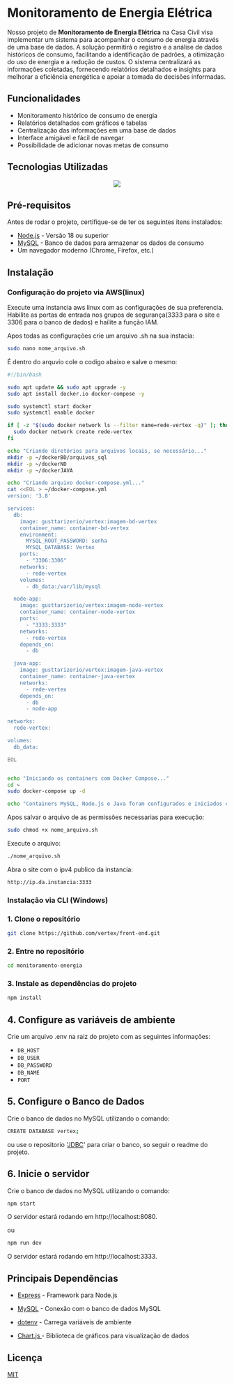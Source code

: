 # Monitoramento de Energia Elétrica

Nosso projeto de **Monitoramento de Energia Elétrica** na Casa Civil visa implementar um sistema para acompanhar o consumo de energia através de uma base de dados. A solução permitirá o registro e a análise de dados históricos de consumo, facilitando a identificação de padrões, a otimização do uso de energia e a redução de custos. O sistema centralizará as informações coletadas, fornecendo relatórios detalhados e insights para melhorar a eficiência energética e apoiar a tomada de decisões informadas.

## Funcionalidades

- Monitoramento histórico de consumo de energia
- Relatórios detalhados com gráficos e tabelas
- Centralização das informações em uma base de dados
- Interface amigável e fácil de navegar
- Possibilidade de adicionar novas metas de consumo

## Tecnologias Utilizadas

<p align="center">
  <a href="https://skillicons.dev">
    <img src="https://skillicons.dev/icons?i=html,css,js,nodejs,npm,mysql,git,github,docker" />
  </a>
</p>

## Pré-requisitos

Antes de rodar o projeto, certifique-se de ter os seguintes itens instalados:

- [Node.js](https://nodejs.org) - Versão 18 ou superior
- [MySQL](https://dev.mysql.com/downloads/mysql/) - Banco de dados para armazenar os dados de consumo
- Um navegador moderno (Chrome, Firefox, etc.)

## Instalação

### Configuração do projeto via AWS(linux)

Execute uma instancia aws linux com as configurações de sua preferencia. Habilite as portas de entrada nos grupos de segurança(3333 para o site e 3306 para o banco de dados) e hailite a função IAM.

Apos todas as configurações crie um arquivo .sh na sua instacia:

```bash
sudo nano nome_arquivo.sh
```

É dentro do arquvio cole o codigo abaixo e salve o mesmo:

```bash
#!/bin/bash

sudo apt update && sudo apt upgrade -y
sudo apt install docker.io docker-compose -y

sudo systemctl start docker
sudo systemctl enable docker

if [ -z "$(sudo docker network ls --filter name=rede-vertex -q)" ]; then
  sudo docker network create rede-vertex
fi

echo "Criando diretórios para arquivos locais, se necessário..."
mkdir -p ~/dockerBD/arquivos_sql
mkdir -p ~/dockerND
mkdir -p ~/dockerJAVA

echo "Criando arquivo docker-compose.yml..."
cat <<EOL > ~/docker-compose.yml
version: '3.8'

services:
  db:
    image: gusttarizerio/vertex:imagem-bd-vertex
    container_name: container-bd-vertex
    environment:
      MYSQL_ROOT_PASSWORD: senha
      MYSQL_DATABASE: Vertex
    ports:
      - "3306:3306"
    networks:
      - rede-vertex
    volumes:
      - db_data:/var/lib/mysql

  node-app:
    image: gusttarizerio/vertex:imagem-node-vertex
    container_name: container-node-vertex
    ports:
      - "3333:3333"
    networks:
      - rede-vertex
    depends_on:
      - db

  java-app:
    image: gusttarizerio/vertex:imagem-java-vertex
    container_name: container-java-vertex
    networks:
      - rede-vertex
    depends_on:
      - db
      - node-app

networks:
  rede-vertex:

volumes:
  db_data:

EOL


echo "Iniciando os containers com Docker Compose..."
cd ~
sudo docker-compose up -d

echo "Containers MySQL, Node.js e Java foram configurados e iniciados com sucesso usando imagens do Docker Hub!"
```

Apos salvar o arquivo de as permissões necessarias para execução:
```bash
sudo chmod +x nome_arquivo.sh
```
Execute o arquivo:
```bash
./nome_arquivo.sh
```
Abra o site com o ipv4 publico da instancia:
```bash
http://ip.da.instancia:3333
```

### Instalação via CLI (Windows)

### 1. Clone o repositório

```bash
git clone https://github.com/vertex/front-end.git
```

### 2. Entre no repositório
```bash
cd monitoramento-energia
```

### 3. Instale as dependências do projeto
```bash
npm install
```

## 4. Configure as variáveis de ambiente

Crie um arquivo .env na raiz do projeto com as seguintes informações:

- `DB_HOST`
- `DB_USER`
- `DB_PASSWORD`
- `DB_NAME`
- `PORT`

## 5. Configure o Banco de Dados

Crie o banco de dados no MySQL utilizando o comando:
```bash
CREATE DATABASE vertex;
```
ou use o repositorio '[JDBC](https://github.com/Vertex-PI/JDBC.git)' para criar o banco, so seguir o readme do projeto.

## 6. Inicie o servidor
Crie o banco de dados no MySQL utilizando o comando:
```bash
npm start
```
O servidor estará rodando em http://localhost:8080.

ou
```bash
npm run dev
```
O servidor estará rodando em http://localhost:3333.

## Principais Dependências

- [Express](https://expressjs.com/) - Framework para Node.js
- [MySQL](https://dev.mysql.com/downloads/mysql/) - Conexão com o banco de dados MySQL

- [dotenv](https://www.npmjs.com/package/dotenv) - Carrega variáveis de ambiente

- [Chart.js ](https://www.npmjs.com/package/dotenv) - Biblioteca de gráficos para visualização de dados

## Licença

[MIT](https://choosealicense.com/licenses/mit/)
